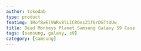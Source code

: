 ```yaml
---
author: tokodab
type: product
featimg: 1Rof8wElVWRv8lLICROmsZ1f6rDGTtdUw
title: Dead Monkeys Planet Samsung Galaxy S9 Case
tags: [samsung, galaxy, s9]
category: [samsung]
---
```

